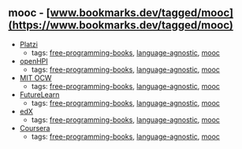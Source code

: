 mooc - [www.bookmarks.dev/tagged/mooc](https://www.bookmarks.dev/tagged/mooc)
---
* [Platzi](https://courses.platzi.com)
    * tags: [free-programming-books](../tagged/free-programming-books.md), [language-agnostic](../tagged/language-agnostic.md), [mooc](../tagged/mooc.md)
* [openHPI](https://open.hpi.de)
    * tags: [free-programming-books](../tagged/free-programming-books.md), [language-agnostic](../tagged/language-agnostic.md), [mooc](../tagged/mooc.md)
* [MIT OCW](http://ocw.mit.edu)
    * tags: [free-programming-books](../tagged/free-programming-books.md), [language-agnostic](../tagged/language-agnostic.md), [mooc](../tagged/mooc.md)
* [FutureLearn](https://www.futurelearn.com)
    * tags: [free-programming-books](../tagged/free-programming-books.md), [language-agnostic](../tagged/language-agnostic.md), [mooc](../tagged/mooc.md)
* [edX](https://www.edx.org)
    * tags: [free-programming-books](../tagged/free-programming-books.md), [language-agnostic](../tagged/language-agnostic.md), [mooc](../tagged/mooc.md)
* [Coursera](https://www.coursera.org)
    * tags: [free-programming-books](../tagged/free-programming-books.md), [language-agnostic](../tagged/language-agnostic.md), [mooc](../tagged/mooc.md)
